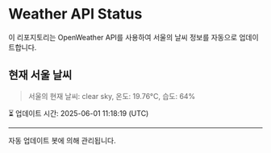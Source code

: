 
# Weather API Status

이 리포지토리는 OpenWeather API를 사용하여 서울의 날씨 정보를 자동으로 업데이트합니다.

## 현재 서울 날씨
> 서울의 현재 날씨: clear sky, 온도: 19.76°C, 습도: 64%

⏳ 업데이트 시간: 2025-06-01 11:18:19 (UTC)

---
자동 업데이트 봇에 의해 관리됩니다.
